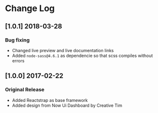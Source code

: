 # Change Log

## [1.0.1] 2018-03-28
### Bug fixing
- Changed live preview and live documentation links
- Added `node-sass@4.6.1` as dependencie so that scss compiles without errors

## [1.0.0] 2017-02-22
### Original Release
- Added Reactstrap as base framework
- Added design from Now Ui Dashboard by Creative Tim

